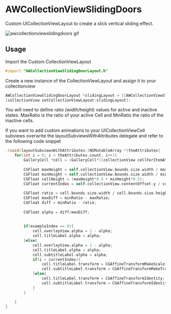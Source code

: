 # AWCollectionViewSlidingDoors
Custom UICollectionViewLayout to create a slick vertical sliding effect.

![awcollectionviewslidingdoors gif](http://www.antoinewette.com/github/awcollectionviewslidingdoors.gif)


## Usage
Import the Custom CollectionViewLayout
```Objective-C
#import "AWCollectionViewSlidingDoorLayout.h"
```

Create a new instance of the CollectionViewLayout and assign it to your collectionview
```Objective-C
AWCollectionViewSlidingDoorLayout *slidingLayout = [[AWCollectionViewSlidingDoorLayout alloc] initWithMaxRatio:1.5 andMinRatio:6];
[collectionView setCollectionViewLayout:slidingLayout];
```
You will need to define ratio (width/height) values for active and inactive states. MaxRatio is the ratio of your active Cell  and MinRatio the ratio of the inactive cells.

If you want to add custom animations to your UICollectionViewCell subviews overwrite the layoutSubviewsWithAttributes delegate and refer to the following code snippet

```Objective-C
-(void)layoutSubviewsWithAttributes:(NSMutableArray *)theAttributes{
    for(int i = 0; i < theAttributes.count; i++){
        GalleryCell *cell = (GalleryCell*)[collectionView cellForItemAtIndexPath:[NSIndexPath indexPathForRow:i inSection:0]];
        
        CGFloat maxHeight = self.collectionView.bounds.size.width / maxRatio;
        CGFloat minHeight = self.collectionView.bounds.size.width / minRatio;
        CGFloat cellHeight = (maxHeight*0.5 + minHeight*0.5);
        CGFloat currentIndex = self.collectionView.contentOffset.y / cellHeight;
        
        CGFloat ratio = cell.bounds.size.width / cell.bounds.size.height;
        CGFloat maxDiff = minRatio - maxRatio;
        CGFloat diff = minRatio - ratio;
        
        CGFloat alpha = diff/maxDiff;
        
        
        if(exampleIndex == 0){
            cell.overlayView.alpha = 1 - alpha;
            cell.titleLabel.alpha = alpha;
        }else{
            cell.overlayView.alpha = 1 - alpha;
            cell.titleLabel.alpha = alpha;
            cell.subtitleLabel.alpha = alpha;
            if(i > currentIndex){
                cell.titleLabel.transform = CGAffineTransformMakeScale(1 - (1- alpha) * 0.3, 1 - (1- alpha) * 0.3);
                cell.subtitleLabel.transform = CGAffineTransformMakeTranslation(0, (1- alpha) * 30);
            }else{
                cell.titleLabel.transform = CGAffineTransformIdentity;
                cell.subtitleLabel.transform = CGAffineTransformIdentity;
            }
        }
       
    }
}
```
